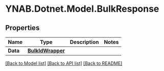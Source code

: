# YNAB.Dotnet.Model.BulkResponse
## Properties

Name | Type | Description | Notes
------------ | ------------- | ------------- | -------------
**Data** | [**BulkIdWrapper**](BulkIdWrapper.md) |  | 

[[Back to Model list]](../README.md#documentation-for-models) [[Back to API list]](../README.md#documentation-for-api-endpoints) [[Back to README]](../README.md)

